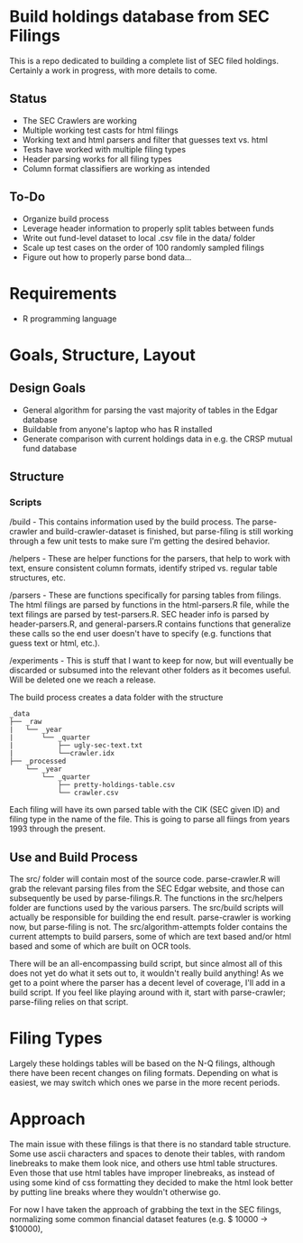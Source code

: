 # Build holdings database from SEC Filings

This is a repo dedicated to building a complete list of SEC filed holdings. Certainly a work in progress, with more details to come.

## Status

* The SEC Crawlers are working
* Multiple working test casts for html filings
* Working text and html parsers and filter that guesses text vs. html
* Tests have worked with multiple filing types
* Header parsing works for all filing types
* Column format classifiers are working as intended

## To-Do

* Organize build process
* Leverage header information to properly split tables between funds
* Write out fund-level dataset to local .csv file in the data/ folder
* Scale up test cases on the order of 100 randomly sampled filings
* Figure out how to properly parse bond data...

# Requirements

* R programming language

# Goals, Structure, Layout

## Design Goals

* General algorithm for parsing the vast majority of tables in the Edgar database
* Buildable from anyone's laptop who has R installed
* Generate comparison with current holdings data in e.g. the CRSP mutual fund database

## Structure

### Scripts

/build - This contains information used by the build process. The parse-crawler and build-crawler-dataset is finished, but parse-filing is still working through a few unit tests to make sure I'm getting the desired behavior.

/helpers - These are helper functions for the parsers, that help to work with text, ensure consistent column formats, identify striped vs. regular table structures, etc.

/parsers - These are functions specifically for parsing tables from filings. The html filings are parsed by functions in the html-parsers.R file, while the text filings are parsed by test-parsers.R. SEC header info is parsed by header-parsers.R, and general-parsers.R contains functions that generalize these calls so the end user doesn't have to specify (e.g. functions that guess text or html, etc.).

/experiments - This is stuff that I want to keep for now, but will eventually be discarded or subsumed into the relevant other folders as it becomes useful. Will be deleted one we reach a release.

The build process creates a data folder with the structure

```
_data  
├── _raw  
|   └── _year  
|       └── _quarter 
|           ├── ugly-sec-text.txt
|           └──crawler.idx
├── _processed  
    └── _year  
        └── _quarter 
            ├── pretty-holdings-table.csv
            └── crawler.csv

```

Each filing will have its own parsed table with the CIK (SEC given ID) and filing type in the name of the file. This is going to parse all fiings from years 1993 through the present.

## Use and Build Process

The src/ folder will contain most of the source code. parse-crawler.R will grab the relevant parsing files from the SEC Edgar website, and those can subsequently be used by parse-filings.R. The functions in the src/helpers folder are functions used by the various parsers. The src/build scripts will actually be responsible for building the end result. parse-crawler is working now, but parse-filing is not. The src/algorithm-attempts folder contains the current attempts to build parsers, some of which are text based and/or html based and some of which are built on OCR tools.

There will be an all-encompassing build script, but since almost all of this does not yet do what it sets out to, it wouldn't really build anything! As we get to a point where the parser has a decent level of coverage, I'll add in a build script. If you feel like playing around with it, start with parse-crawler; parse-filing relies on that script.
 
# Filing Types

Largely these holdings tables will be based on the N-Q filings, although there have been recent changes on filing formats. Depending on what is easiest, we may switch which ones we parse in the more recent periods.

# Approach

The main issue with these filings is that there is no standard table structure. Some use ascii characters and spaces to denote their tables, with random linebreaks to make them look nice, and others use html table structures. Even those that use html tables have improper linebreaks, as instead of using some kind of css formatting they decided to make the html look better by putting line breaks where they wouldn't otherwise go.

For now I have taken the approach of grabbing the text in the SEC filings, normalizing some common financial dataset features (e.g. \$   10000 -> \$10000), 
